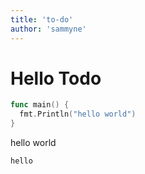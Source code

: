 ```yaml
---
title: 'to-do'
author: 'sammyne'
---
```


# Hello Todo

```go
func main() {
  fmt.Println("hello world")
}
```

hello world

`hello`
